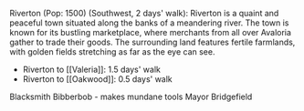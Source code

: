 Riverton (Pop: 1500) (Southwest, 2 days' walk): Riverton is a quaint and peaceful town situated along the banks of a meandering river. The town is known for its bustling marketplace, where merchants from all over Avaloria gather to trade their goods. The surrounding land features fertile farmlands, with golden fields stretching as far as the eye can see.

- Riverton to [[Valeria]]: 1.5 days' walk
- Riverton to [[Oakwood]]: 0.5 days' walk

Blacksmith Bibberbob - makes mundane tools
Mayor Bridgefield